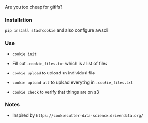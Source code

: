 Are you too cheap for gitlfs? 

### Installation
`pip install stashcookie` and also configure awscli

### Use

- `cookie init`

- Fill out `.cookie_files.txt` which is a list of files

- `cookie upload` to upload an individual file
- `cookie upload-all` to upload everyting in `.cookie_files.txt`
- `cookie check` to verify that things are on s3


### Notes
- Inspired by `https://cookiecutter-data-science.drivendata.org/`
